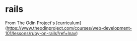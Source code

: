 # rails
From The Odin Project's [curriculum] (https://www.theodinproject.com/courses/web-development-101/lessons/ruby-on-rails?ref=lnav)
